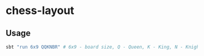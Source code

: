 # chess-layout

Usage
---
```bash
sbt "run 6x9 QQKNBR" # 6x9 - board size, Q - Queen, K - King, N - Knight, B - Bishop, R - Rook
```
